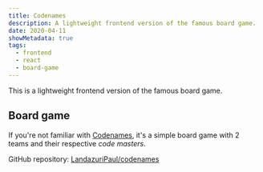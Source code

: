 ```yaml
---
title: Codenames
description: A lightweight frontend version of the famous board game.
date: 2020-04-11
showMetadata: true
tags:
  - frontend
  - react
  - board-game
---
```


This is a lightweight frontend version of the famous board game.

<!--more-->

## Board game

If you're not familiar with [Codenames](https://en.wikipedia.org/wiki/Codenames_(board_game)), it's a simple board game with 2 teams and their respective _code masters_.

GitHub repository: [LandazuriPaul/codenames](https://github.com/LandazuriPaul/Codenames)


